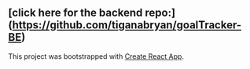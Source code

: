 ## [click here for the backend repo:] (https://github.com/tiganabryan/goalTracker-BE)

This project was bootstrapped with [Create React App](https://github.com/facebook/create-react-app).
